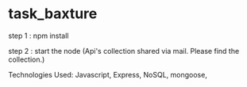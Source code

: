 # task_baxture

step 1 : npm install

step 2 : start the node  (Api's collection shared via mail. Please find the collection.)

Technologies Used:
Javascript,
Express,
NoSQL,
mongoose,


